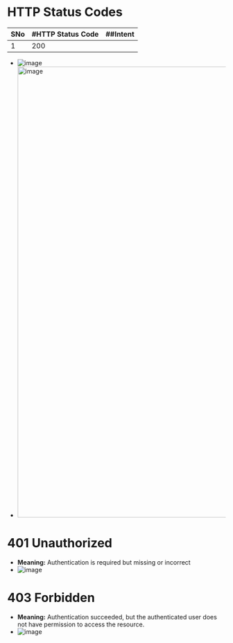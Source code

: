 # HTTP Status Codes
|SNo| #HTTP Status Code  | ##Intent |
| :--- | :--- | :--- |
| 1 | 200 | |
* ![image](https://user-images.githubusercontent.com/7721150/229872458-44606c57-b0d4-4d33-a25c-789d8f9d4306.png)
* <img width="800" height="1040" alt="image" src="https://github.com/user-attachments/assets/1ac578ad-75cf-4e55-aeb5-79b114ba34c5" />


# 401 Unauthorized
* **Meaning:** Authentication is required but missing or incorrect
* ![image](https://github.com/user-attachments/assets/31ef572d-daac-4a19-904b-3f6508824649)
# 403 Forbidden
* **Meaning:** Authentication succeeded, but the authenticated user does not have permission to access the resource.
* ![image](https://github.com/user-attachments/assets/7cfdc927-7652-49a9-b651-43cb1b0b113b)
